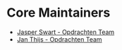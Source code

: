 # Core Maintainers

- [Jasper Swart - Opdrachten Team](https://github.com/jasperswart)
- [Jan Thijs - Opdrachten Team](https://github.com/janthijs)

